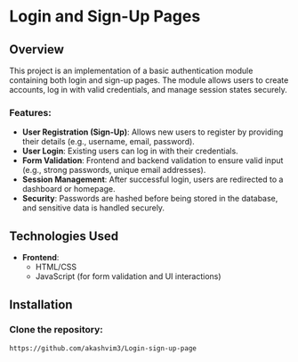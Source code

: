 #  Login and Sign-Up Pages

## Overview

This project is an implementation of a basic authentication module containing both login and sign-up pages. The module allows users to create accounts, log in with valid credentials, and manage session states securely.

### Features:
- **User Registration (Sign-Up)**: Allows new users to register by providing their details (e.g., username, email, password).
- **User Login**: Existing users can log in with their credentials.
- **Form Validation**: Frontend and backend validation to ensure valid input (e.g., strong passwords, unique email addresses).
- **Session Management**: After successful login, users are redirected to a dashboard or homepage.
- **Security**: Passwords are hashed before being stored in the database, and sensitive data is handled securely.

## Technologies Used
- **Frontend**: 
  - HTML/CSS
  - JavaScript (for form validation and UI interactions)

## Installation

### Clone the repository:

```bash
https://github.com/akashvim3/Login-sign-up-page
